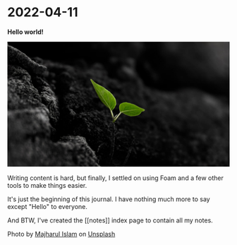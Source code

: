 # 2022-04-11

**Hello world!**

![sprout](../attachments/2022-04-02.png)

Writing content is hard, but finally, I settled on using Foam and a few other tools to make things easier.

It's just the beginning of this journal. I have nothing much more to say except "Hello" to everyone.

And BTW, I've created the [[notes]] index page to contain all my notes.

Photo by [Majharul Islam](https://unsplash.com/@mipavelk?utm_source=unsplash&utm_medium=referral&utm_content=creditCopyText) on [Unsplash](https://unsplash.com/s/photos/sprout?utm_source=unsplash&utm_medium=referral&utm_content=creditCopyText)

